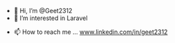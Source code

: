 - 👋 Hi, I’m @Geet2312
- 👀 I’m interested in Laravel
<!-- - 🌱 I’m currently learning Dynamo DB & Node Js -->
<!-- - 💞️ I’m looking to collaborate on ... -->
- 📫 How to reach me ... www.linkedin.com/in/geet2312

<!---
Geet2312/Geet2312 is a ✨ special ✨ repository because its `README.md` (this file) appears on your GitHub profile.
You can click the Preview link to take a look at your changes.
--->
